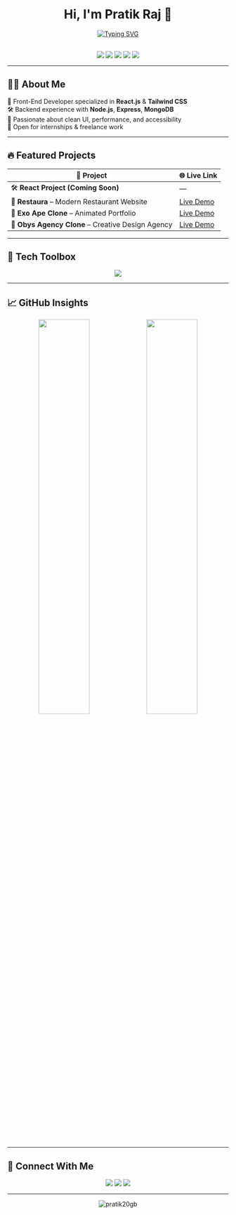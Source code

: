 <h1 align="center" style="font-weight: bold;">Hi, I'm Pratik Raj 👋</h1>

<p align="center">
  <a href="https://git.io/typing-svg">
    <img src="https://readme-typing-svg.demolab.com?font=Fira+Code&size=24&pause=1000&color=FF0000&center=true&vCenter=true&width=800&lines=Front-End+Developer+%7C+React.js+%7C+Tailwind+CSS;Crafting+Modern+Web+Experiences+With+Passion+🔥" alt="Typing SVG" />
  </a>
</p>

<br/>

<div align="center" style="margin-bottom: 10px;">
  <a href="#"><img src="https://img.shields.io/badge/Home-000000?style=for-the-badge&logo=github&logoColor=FF0000" /></a>
  <a href="#-about-me"><img src="https://img.shields.io/badge/About-000000?style=for-the-badge&logo=about-dot-me&logoColor=FF0000" /></a>
  <a href="#-featured-projects"><img src="https://img.shields.io/badge/Projects-000000?style=for-the-badge&logo=vercel&logoColor=FF0000" /></a>
  <a href="#-tech-toolbox"><img src="https://img.shields.io/badge/Tech%20Stack-000000?style=for-the-badge&logo=code&logoColor=FF0000" /></a>
  <a href="#-connect-with-me"><img src="https://img.shields.io/badge/Contact-000000?style=for-the-badge&logo=gmail&logoColor=FF0000" /></a>
</div>

---

## 🧑‍💻 About Me

🎯 Front-End Developer specialized in **React.js** & **Tailwind CSS**  
🛠️ Backend experience with **Node.js**, **Express**, **MongoDB**  
🚀 Passionate about clean UI, performance, and accessibility  
📢 Open for internships & freelance work

---

## 🔥 Featured Projects

| 🚀 Project | 🌐 Live Link |
|-----------|-------------|
| 🛠️ **React Project (Coming Soon)** | — |
| 🍴 **Restaura** – Modern Restaurant Website | [Live Demo](https://restaura-pratik.vercel.app/) |
| 🌌 **Exo Ape Clone** – Animated Portfolio | [Live Demo](https://exo-ape-pratik.vercel.app/) |
| 🖤 **Obys Agency Clone** – Creative Design Agency | [Live Demo](https://obys-agency-pratik.vercel.app/) |

---

## 🧰 Tech Toolbox

<p align="center">
  <img src="https://skillicons.dev/icons?i=html,css,js,react,tailwind,nodejs,express,mongodb&theme=dark" />
</p>

---

## 📈 GitHub Insights

<p align="center">
  <img width="48%" src="https://github-readme-stats.vercel.app/api?username=pratik20gb&show_icons=true&theme=radical&title_color=FF0000&icon_color=FF0000&hide_border=true" />
  <img width="48%" src="https://streak-stats.demolab.com?user=pratik20gb&theme=dark&ring=FF0000&fire=FF0000&currStreakLabel=FF0000&hide_border=true" />
</p>

---

## 🤝 Connect With Me

<p align="center">
  <a href="mailto:pratik20gb@gmail.com"><img src="https://img.shields.io/badge/Gmail-FF0000?style=for-the-badge&logo=gmail&logoColor=white" /></a>
  <a href="https://linkedin.com/in/pratik-raj-375034217"><img src="https://img.shields.io/badge/LinkedIn-FF0000?style=for-the-badge&logo=linkedin&logoColor=white" /></a>
  <a href="https://twitter.com/pratik_solderet"><img src="https://img.shields.io/badge/Twitter-FF0000?style=for-the-badge&logo=twitter&logoColor=white" /></a>
</p>

---

<p align="center">
  <img src="https://komarev.com/ghpvc/?username=pratik20gb&label=Profile%20views&color=FF0000&style=flat" alt="pratik20gb" />
</p>

